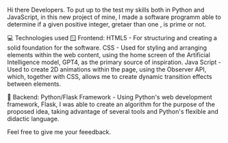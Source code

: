 Hi there Developers.
To put up to the test my skills both in Python and JavaScript, in this new project of mine, I made a software programm able to determine if a given positive integer, gretaer than one , is prime or not.

💻 Technologies used
🪟 Frontend:
HTML5 - For structuring and creating a solid foundation for the software.
CSS - Used for styling and arranging elements within the web content, using the home screen of the Artificial Intelligence model, GPT4, as the primary source of inspiration.
Java Script - Used to create 2D animations within the page, using the Observer API, which, together with CSS, allows me to create dynamic transition effects between elements.

💾 Backend:
Python/Flask Framework - Using Python's web development framework, Flask, I was able to create an algorithm for the purpose of the proposed idea, taking advantage of several tools and Python's flexible and didactic language.

Feel free to give me your feeedback.
